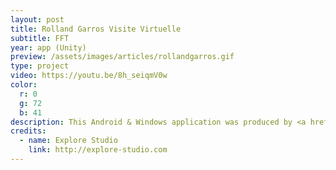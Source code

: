 ```yaml
---
layout: post
title: Rolland Garros Visite Virtuelle
subtitle: FFT
year: app (Unity)
preview: /assets/images/articles/rollandgarros.gif
type: project
video: https://youtu.be/8h_seiqmV0w
color:
  r: 0
  g: 72
  b: 41
description: This Android & Windows application was produced by <a href="http://explore-studio.com" target="_blank">Explore Studio</a> made for the <a href="https://www.fft.fr/" target="_blank">FFT</a> (Fédération Française de Tennis), in order to make a virtual tour into VIP saloons.  
credits:
  - name: Explore Studio
    link: http://explore-studio.com
---
```

